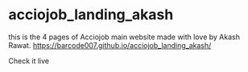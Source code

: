 # acciojob_landing_akash
this is the 4 pages of Acciojob main website made with love by Akash Rawat.
https://barcode007.github.io/acciojob_landing_akash/

Check it live

